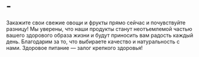 # -
 Закажите свои свежие овощи и фрукты прямо сейчас и почувствуйте разницу! Мы уверены, что наши продукты станут неотъемлемой частью вашего здорового образа жизни и будут приносить вам радость каждый день. Благодарим за то, что выбираете качество и натуральность с нами.  Здоровое питание — залог крепкого здоровья!

